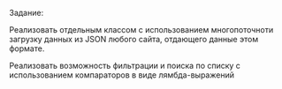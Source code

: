 Задание:

Реализовать отдельным классом с использованием многопоточноти загрузку данных из JSON любого сайта, отдающего данные  этом формате.

Реализовать возможность фильтрации и поиска по списку с использованием компараторов в виде лямбда-выражений
